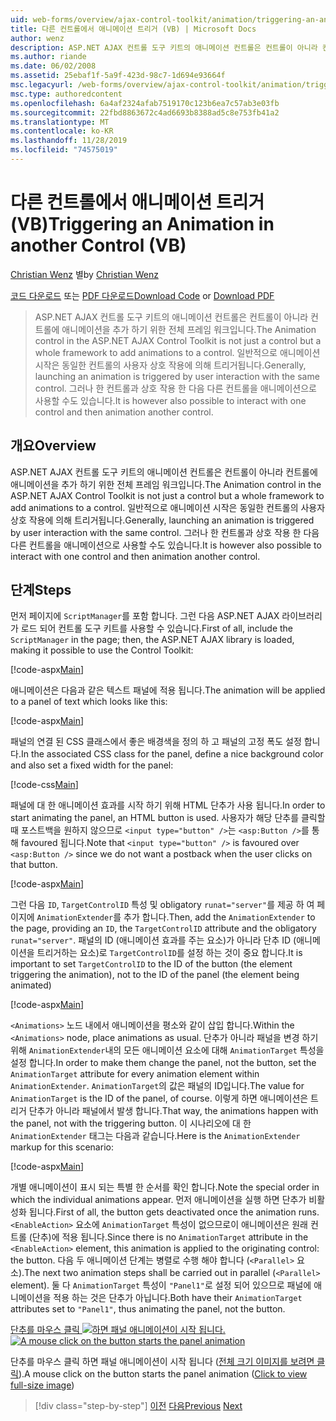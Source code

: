 ```yaml
---
uid: web-forms/overview/ajax-control-toolkit/animation/triggering-an-animation-in-another-control-vb
title: 다른 컨트롤에서 애니메이션 트리거 (VB) | Microsoft Docs
author: wenz
description: ASP.NET AJAX 컨트롤 도구 키트의 애니메이션 컨트롤은 컨트롤이 아니라 컨트롤에 애니메이션을 추가 하기 위한 전체 프레임 워크입니다. 일반적으로 시작 하는 중 ...
ms.author: riande
ms.date: 06/02/2008
ms.assetid: 25ebaf1f-5a9f-423d-98c7-1d694e93664f
msc.legacyurl: /web-forms/overview/ajax-control-toolkit/animation/triggering-an-animation-in-another-control-vb
msc.type: authoredcontent
ms.openlocfilehash: 6a4af2324afab7519170c123b6ea7c57ab3e03fb
ms.sourcegitcommit: 22fbd8863672c4ad6693b8388ad5c8e753fb41a2
ms.translationtype: MT
ms.contentlocale: ko-KR
ms.lasthandoff: 11/28/2019
ms.locfileid: "74575019"
---
```

# <a name="triggering-an-animation-in-another-control-vb"></a><span data-ttu-id="c896a-104">다른 컨트롤에서 애니메이션 트리거(VB)</span><span class="sxs-lookup"><span data-stu-id="c896a-104">Triggering an Animation in another Control (VB)</span></span>

<span data-ttu-id="c896a-105">[Christian Wenz](https://github.com/wenz) 별</span><span class="sxs-lookup"><span data-stu-id="c896a-105">by [Christian Wenz](https://github.com/wenz)</span></span>

<span data-ttu-id="c896a-106">[코드 다운로드](https://download.microsoft.com/download/f/9/a/f9a26acd-8df4-4484-8a18-199e4598f411/Animation8.vb.zip) 또는 [PDF 다운로드](https://download.microsoft.com/download/6/7/1/6718d452-ff89-4d3f-a90e-c74ec2d636a3/animation8VB.pdf)</span><span class="sxs-lookup"><span data-stu-id="c896a-106">[Download Code](https://download.microsoft.com/download/f/9/a/f9a26acd-8df4-4484-8a18-199e4598f411/Animation8.vb.zip) or [Download PDF](https://download.microsoft.com/download/6/7/1/6718d452-ff89-4d3f-a90e-c74ec2d636a3/animation8VB.pdf)</span></span>

> <span data-ttu-id="c896a-107">ASP.NET AJAX 컨트롤 도구 키트의 애니메이션 컨트롤은 컨트롤이 아니라 컨트롤에 애니메이션을 추가 하기 위한 전체 프레임 워크입니다.</span><span class="sxs-lookup"><span data-stu-id="c896a-107">The Animation control in the ASP.NET AJAX Control Toolkit is not just a control but a whole framework to add animations to a control.</span></span> <span data-ttu-id="c896a-108">일반적으로 애니메이션 시작은 동일한 컨트롤의 사용자 상호 작용에 의해 트리거됩니다.</span><span class="sxs-lookup"><span data-stu-id="c896a-108">Generally, launching an animation is triggered by user interaction with the same control.</span></span> <span data-ttu-id="c896a-109">그러나 한 컨트롤과 상호 작용 한 다음 다른 컨트롤을 애니메이션으로 사용할 수도 있습니다.</span><span class="sxs-lookup"><span data-stu-id="c896a-109">It is however also possible to interact with one control and then animation another control.</span></span>

## <a name="overview"></a><span data-ttu-id="c896a-110">개요</span><span class="sxs-lookup"><span data-stu-id="c896a-110">Overview</span></span>

<span data-ttu-id="c896a-111">ASP.NET AJAX 컨트롤 도구 키트의 애니메이션 컨트롤은 컨트롤이 아니라 컨트롤에 애니메이션을 추가 하기 위한 전체 프레임 워크입니다.</span><span class="sxs-lookup"><span data-stu-id="c896a-111">The Animation control in the ASP.NET AJAX Control Toolkit is not just a control but a whole framework to add animations to a control.</span></span> <span data-ttu-id="c896a-112">일반적으로 애니메이션 시작은 동일한 컨트롤의 사용자 상호 작용에 의해 트리거됩니다.</span><span class="sxs-lookup"><span data-stu-id="c896a-112">Generally, launching an animation is triggered by user interaction with the same control.</span></span> <span data-ttu-id="c896a-113">그러나 한 컨트롤과 상호 작용 한 다음 다른 컨트롤을 애니메이션으로 사용할 수도 있습니다.</span><span class="sxs-lookup"><span data-stu-id="c896a-113">It is however also possible to interact with one control and then animation another control.</span></span>

## <a name="steps"></a><span data-ttu-id="c896a-114">단계</span><span class="sxs-lookup"><span data-stu-id="c896a-114">Steps</span></span>

<span data-ttu-id="c896a-115">먼저 페이지에 `ScriptManager`를 포함 합니다. 그런 다음 ASP.NET AJAX 라이브러리가 로드 되어 컨트롤 도구 키트를 사용할 수 있습니다.</span><span class="sxs-lookup"><span data-stu-id="c896a-115">First of all, include the `ScriptManager` in the page; then, the ASP.NET AJAX library is loaded, making it possible to use the Control Toolkit:</span></span>

[!code-aspx[Main](triggering-an-animation-in-another-control-vb/samples/sample1.aspx)]

<span data-ttu-id="c896a-116">애니메이션은 다음과 같은 텍스트 패널에 적용 됩니다.</span><span class="sxs-lookup"><span data-stu-id="c896a-116">The animation will be applied to a panel of text which looks like this:</span></span>

[!code-aspx[Main](triggering-an-animation-in-another-control-vb/samples/sample2.aspx)]

<span data-ttu-id="c896a-117">패널의 연결 된 CSS 클래스에서 좋은 배경색을 정의 하 고 패널의 고정 폭도 설정 합니다.</span><span class="sxs-lookup"><span data-stu-id="c896a-117">In the associated CSS class for the panel, define a nice background color and also set a fixed width for the panel:</span></span>

[!code-css[Main](triggering-an-animation-in-another-control-vb/samples/sample3.css)]

<span data-ttu-id="c896a-118">패널에 대 한 애니메이션 효과를 시작 하기 위해 HTML 단추가 사용 됩니다.</span><span class="sxs-lookup"><span data-stu-id="c896a-118">In order to start animating the panel, an HTML button is used.</span></span> <span data-ttu-id="c896a-119">사용자가 해당 단추를 클릭할 때 포스트백을 원하지 않으므로 `<input type="button" />`는 `<asp:Button />`를 통해 favoured 됩니다.</span><span class="sxs-lookup"><span data-stu-id="c896a-119">Note that `<input type="button" />` is favoured over `<asp:Button />` since we do not want a postback when the user clicks on that button.</span></span>

[!code-aspx[Main](triggering-an-animation-in-another-control-vb/samples/sample4.aspx)]

<span data-ttu-id="c896a-120">그런 다음 `ID`, `TargetControlID` 특성 및 obligatory `runat="server"`를 제공 하 여 페이지에 `AnimationExtender`를 추가 합니다.</span><span class="sxs-lookup"><span data-stu-id="c896a-120">Then, add the `AnimationExtender` to the page, providing an `ID`, the `TargetControlID` attribute and the obligatory `runat="server"`.</span></span> <span data-ttu-id="c896a-121">패널의 ID (애니메이션 효과를 주는 요소)가 아니라 단추 ID (애니메이션을 트리거하는 요소)로 `TargetControlID`를 설정 하는 것이 중요 합니다.</span><span class="sxs-lookup"><span data-stu-id="c896a-121">It is important to set `TargetControlID` to the ID of the button (the element triggering the animation), not to the ID of the panel (the element being animated)</span></span>

[!code-aspx[Main](triggering-an-animation-in-another-control-vb/samples/sample5.aspx)]

<span data-ttu-id="c896a-122">`<Animations>` 노드 내에서 애니메이션을 평소와 같이 삽입 합니다.</span><span class="sxs-lookup"><span data-stu-id="c896a-122">Within the `<Animations>` node, place animations as usual.</span></span> <span data-ttu-id="c896a-123">단추가 아니라 패널을 변경 하기 위해 `AnimationExtender`내의 모든 애니메이션 요소에 대해 `AnimationTarget` 특성을 설정 합니다.</span><span class="sxs-lookup"><span data-stu-id="c896a-123">In order to make them change the panel, not the button, set the `AnimationTarget` attribute for every animation element within `AnimationExtender`.</span></span> <span data-ttu-id="c896a-124">`AnimationTarget`의 값은 패널의 ID입니다.</span><span class="sxs-lookup"><span data-stu-id="c896a-124">The value for `AnimationTarget` is the ID of the panel, of course.</span></span> <span data-ttu-id="c896a-125">이렇게 하면 애니메이션은 트리거 단추가 아니라 패널에서 발생 합니다.</span><span class="sxs-lookup"><span data-stu-id="c896a-125">That way, the animations happen with the panel, not with the triggering button.</span></span> <span data-ttu-id="c896a-126">이 시나리오에 대 한 `AnimationExtender` 태그는 다음과 같습니다.</span><span class="sxs-lookup"><span data-stu-id="c896a-126">Here is the `AnimationExtender` markup for this scenario:</span></span>

[!code-aspx[Main](triggering-an-animation-in-another-control-vb/samples/sample6.aspx)]

<span data-ttu-id="c896a-127">개별 애니메이션이 표시 되는 특별 한 순서를 확인 합니다.</span><span class="sxs-lookup"><span data-stu-id="c896a-127">Note the special order in which the individual animations appear.</span></span> <span data-ttu-id="c896a-128">먼저 애니메이션을 실행 하면 단추가 비활성화 됩니다.</span><span class="sxs-lookup"><span data-stu-id="c896a-128">First of all, the button gets deactivated once the animation runs.</span></span> <span data-ttu-id="c896a-129">`<EnableAction>` 요소에 `AnimationTarget` 특성이 없으므로이 애니메이션은 원래 컨트롤 (단추)에 적용 됩니다.</span><span class="sxs-lookup"><span data-stu-id="c896a-129">Since there is no `AnimationTarget` attribute in the `<EnableAction>` element, this animation is applied to the originating control: the button.</span></span> <span data-ttu-id="c896a-130">다음 두 애니메이션 단계는 병렬로 수행 해야 합니다 (`<Parallel>` 요소).</span><span class="sxs-lookup"><span data-stu-id="c896a-130">The next two animation steps shall be carried out in parallel (`<Parallel>` element).</span></span> <span data-ttu-id="c896a-131">둘 다 `AnimationTarget` 특성이 `"Panel1"`로 설정 되어 있으므로 패널에 애니메이션을 적용 하는 것은 단추가 아닙니다.</span><span class="sxs-lookup"><span data-stu-id="c896a-131">Both have their `AnimationTarget` attributes set to `"Panel1"`, thus animating the panel, not the button.</span></span>

<span data-ttu-id="c896a-132">[단추를 마우스 클릭 ![하면 패널 애니메이션이 시작 됩니다.](triggering-an-animation-in-another-control-vb/_static/image2.png)](triggering-an-animation-in-another-control-vb/_static/image1.png)</span><span class="sxs-lookup"><span data-stu-id="c896a-132">[![A mouse click on the button starts the panel animation](triggering-an-animation-in-another-control-vb/_static/image2.png)](triggering-an-animation-in-another-control-vb/_static/image1.png)</span></span>

<span data-ttu-id="c896a-133">단추를 마우스 클릭 하면 패널 애니메이션이 시작 됩니다 ([전체 크기 이미지를 보려면 클릭](triggering-an-animation-in-another-control-vb/_static/image3.png)).</span><span class="sxs-lookup"><span data-stu-id="c896a-133">A mouse click on the button starts the panel animation ([Click to view full-size image](triggering-an-animation-in-another-control-vb/_static/image3.png))</span></span>

> [!div class="step-by-step"]
> <span data-ttu-id="c896a-134">[이전](disabling-actions-during-animation-vb.md)
> [다음](modifying-animations-from-the-server-side-vb.md)</span><span class="sxs-lookup"><span data-stu-id="c896a-134">[Previous](disabling-actions-during-animation-vb.md)
[Next](modifying-animations-from-the-server-side-vb.md)</span></span>
